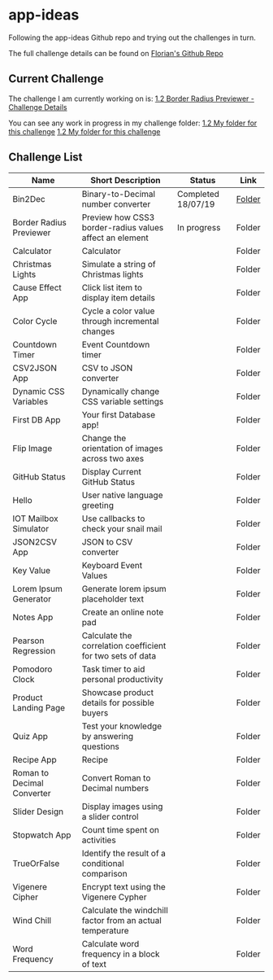 # app-ideas

Following the app-ideas Github repo and trying out the challenges in turn. 

The full challenge details can be found on [Florian's Github Repo](https://github.com/florinpop17/app-ideas)

## Current Challenge

The challenge I am currently working on is:
[1.2 Border Radius Previewer - Challenge Details](https://github.com/florinpop17/app-ideas/blob/master/Projects/Border-Radius-Previewer.md)

You can see any work in progress in my challenge folder:
[1.2 My folder for this challenge](https://github.com/eclectic-matt/app-ideas/tree/master/1.2%20Border%20Radius%20Previewer)
[1.2 My folder for this challenge](./1.2%20Border%20Radius%20Previewer)

## Challenge List

|Name|Short Description|Status|Link|
|----------|-------------|------|-----|
|Bin2Dec|Binary-to-Decimal number converter|Completed 18/07/19|[Folder](https://github.com/eclectic-matt/app-ideas/tree/master/1.1%20Bin2Dec)|
| Border Radius Previewer    | Preview how CSS3 border-radius values affect an element    | In progress | Folder |
| Calculator                 | Calculator                                                 |             | Folder |
| Christmas Lights           | Simulate a string of Christmas lights                      |             | Folder |
| Cause Effect App           | Click list item to display item details                    |             | Folder |
| Color Cycle                | Cycle a color value through incremental changes            |             | Folder |
| Countdown Timer            | Event Countdown timer                                      |             | Folder |
| CSV2JSON App               | CSV to JSON converter                                      |             | Folder |
| Dynamic CSS Variables      | Dynamically change CSS variable settings                   |             | Folder |
| First DB App               | Your first Database app!                                   |             | Folder |
| Flip Image                 | Change the orientation of images across two axes           |             | Folder |
| GitHub Status              | Display Current GitHub Status                              |             | Folder |
| Hello                      | User native language greeting                              |             | Folder |
| IOT Mailbox Simulator      | Use callbacks to check your snail mail                     |             | Folder |
| JSON2CSV App               | JSON to CSV converter                                      |             | Folder |
| Key Value                  | Keyboard Event Values                                      |             | Folder |
| Lorem Ipsum Generator      | Generate lorem ipsum placeholder text                      |             | Folder |
| Notes App                  | Create an online note pad                                  |             | Folder |
| Pearson Regression         | Calculate the correlation coefficient for two sets of data |             | Folder |
| Pomodoro Clock             | Task timer to aid personal productivity                    |             | Folder |
| Product Landing Page     | Showcase product details for possible buyers               |             | Folder |
| Quiz App                   | Test your knowledge by answering questions                 |             | Folder |
| Recipe App                 | Recipe                                                     |             | Folder |
| Roman to Decimal Converter | Convert Roman to Decimal numbers                           |             | Folder |
| Slider Design              | Display images using a slider control                      |             | Folder |
| Stopwatch App              | Count time spent on activities                             |             | Folder |
| TrueOrFalse                | Identify the result of a conditional comparison            |             | Folder |
| Vigenere Cipher            | Encrypt text using the Vigenere Cypher                     |             | Folder |
| Wind Chill                 | Calculate the windchill factor from an actual temperature  |             | Folder |
| Word Frequency             | Calculate word frequency in a block of text                |             | Folder |
